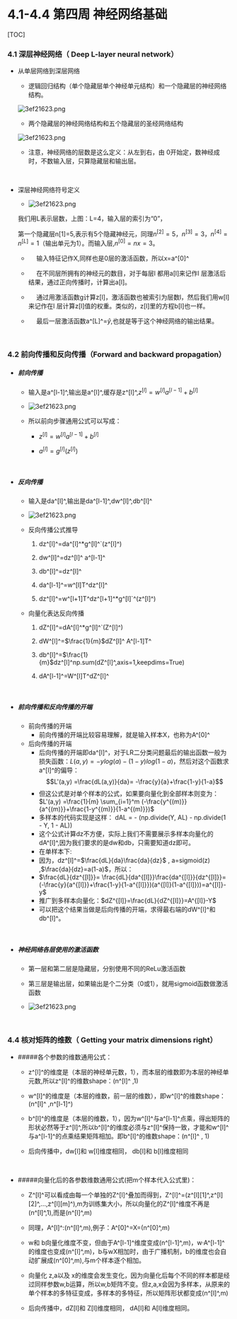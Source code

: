 # 4.1-4.4 第四周 神经网络基础

[TOC]

### 4.1 深层神经网络（ Deep L-layer neural network）

* 从单层网络到深层网络

	* 逻辑回归结构（单个隐藏层单个神经单元结构）和一个隐藏层的神经网络结构。 

	![3ef21623.png](D:\MyData\神经网络与深度学习\attachments\832f8b07-a3a5-4324-af02-a146fd2fcf73\8b0d3444.png)

   	* 两个隐藏层的神经网络结构和五个隐藏层的圣经网络结构

    ![3ef21623.png](D:\MyData\神经网络与深度学习\attachments\832f8b07-a3a5-4324-af02-a146fd2fcf73\8f55537a.png)

   	* 注意，神经网络的层数是这么定义：从左到右，由 0开始定，数神经成时，不数输入层，只算隐藏层和输出层。

<br>



* 深层神经网络符号定义

   * ![3ef21623.png](D:\MyData\神经网络与深度学习\attachments\832f8b07-a3a5-4324-af02-a146fd2fcf73\df9495f2.png)

	我们用L表示层数，上图：L=4，输入层的索引为“0”，

  	第一个隐藏层n[1]=5,表示有5个隐藏神经元，同理$n^{[2]}=5，n^{[3]}=3，n^{[4]}= n^{[L]}=1$（输出单元为1）。而输入层,$n^{[0]}=nx=3。$

    * &emsp; 输入特征记作X,同样也是0层的激活函数，所以x=a^[0]^

    * &emsp; 在不同层所拥有的神经元的数目，对于每层l 都用a[l]来记作l 层激活后结果，通过正向传播时，计算出a[l]。

    * &emsp; 通过用激活函数g计算z[l]，激活函数也被索引为层数l，然后我们用w[l]来记作在l 层计算z[l]值的权重。类似的，z[l]里的方程b[l]也一样。

    * &emsp; 最后一层激活函数a^[L]^=$\hat{y}$,也就是等于这个神经网络的输出结果。

   

<br>





### 4.2 前向传播和反向传播（Forward and backward propagation）

* ##### 前向传播

	* 输入是a^[l-1]^,输出是a^[l]^,缓存是z^[l]^,$z^{[l]}=w^{[l]}a^{[l-1]}+b^{[l]}$

	* ![3ef21623.png](D:\MyData\神经网络与深度学习\attachments\832f8b07-a3a5-4324-af02-a146fd2fcf73\9009bb57.png)

	* 所以前向步骤通用公式可以写成：

		* $z^{[l]}=w^{[l]}a^{[l-1]}+b^{[l]}$

		* $a^{[l]}=g^{[l]}(z^{[l]})$

<br>

* ##### 反向传播

	* 输入是da^[l]^,输出是da^[l-1]^,dw^[l]^,db^[l]^

	* ![3ef21623.png](D:\MyData\神经网络与深度学习\attachments\832f8b07-a3a5-4324-af02-a146fd2fcf73\75372bd5.png)

	* 反向传播公式推导

		1.  dz^[l]^=da^[l]^*g^[l]^`(z^[l]^)

		2.  dw^[l]^=dz^[l]^ a^[l-1]^

		3.  db^[l]^=dz^[l]^

		4.  da^[l-1]^=w^[l]T^dz^[l]^

		5.  dz^[l]^=w^[l+1]T^dz^[l+1]^*g^[l]`^(z^[l]^)

	* 向量化表达反向传播

		1. dZ^[l]^=dA^[l]^*g^[l]^`(Z^[l]^)

		2. dW^[l]^=$\frac{1}{m}$dZ^[l]^ A^[l-1]T^

		3. db^[l]^=$\frac{1}{m}$dz^[l]^np.sum(dZ^[l]^,axis=1,keepdims=True)

		4. dA^[l-1]^=W^[l]T^dZ^[l]^
<br>

* ##### 前向传播和反向传播的开端
	* 前向传播的开端
		* 前向传播的开端比较容易理解，就是输入样本X，也称为A^[0]^
	* 后向传播的开端
		* 后向传播的开端即da^[l]^，对于LR二分类问题最后的输出函数一般为损失函数：$L(a,y) = -ylog(a) - (1-y)log(1 -a)$，然后对这个函数求a^[l]^的偏导：
		$$L'(a,y) =\frac{dL(a,y)}{da}= -\frac{y}{a}+\frac{1-y}{1-a}$$
        * 但这公式是对单个样本的公式，如果要向量化到全部样本则变为：$L'(a,y) =\frac{1}{m} \sum_{i=1}^m (-\frac{y^{(m)}}{a^{(m)}}+\frac{1-y^{(m)}}{1-a^{(m)}})$
        * 多样本的代码实现是这样： dAL = - (np.divide(Y, AL) - np.divide(1 - Y, 1 - AL))
        * 这个公式计算dz不方便，实际上我们不需要展示多样本向量化的dA^[l]^,因为我们要求的是dw和db，只需要知道dz即可。
        * 在单样本下:
        * 因为，dz^[l]^=$\frac{dL}{da}\frac{da}{dz}$ , a=sigmoid(z) ,$\frac{da}{dz}=a(1-a)$，所以： 
        * $\frac{dL}{dz^{[l]}}= \frac{dL}{da^{[l]}}\frac{da^{[l]}}{dz^{[l]}}=(-\frac{y}{a^{[l]}}+\frac{1-y}{1-a^{[l]}})(a^{[l]}(1-a^{[l]}))=a^{[l]}-y$
        * 推广到多样本向量化：$dZ^{[l]}=\frac{dL}{dZ^{[l]}}=A^{[l]}-Y$
        * 可以把这个结果当做是后向传播的开端，求得最右端的dW^[l]^和db^[l]^。
<br>

* ##### 神经网络各层使用的激活函数
    * 第一层和第二层是隐藏层，分别使用不同的ReLu激活函数

    * 第三层是输出层，如果输出是个二分类（0或1），就用sigmoid函数做激活函数
	* ![3ef21623.png](D:\MyData\神经网络与深度学习\attachments\\832f8b07-a3a5-4324-af02-a146fd2fcf73\48987b62.png)



<br>



### 4.4 核对矩阵的维数（ Getting your matrix dimensions right）

* #####各个参数的维数通用公式：

	* z^[l]^的维度是（本层的神经单元数，1），而本层的维数即为本层的神经单元数,所以z^[l]^的维数shape：(n^[l]^ ,1)

	* w^[l]^的维度是（本层的维数，前一层的维数），即w^[l]^的维数shape：(n^[l]^ ,n^[l-1]^)

	* b^[l]^的维度是（本层的维数，1），因为w^[l]^与a^[l-1]^点乘，得出矩阵的形状必然等于z^[l]^,所以b^[l]^的维度必须与z^[l]^保持一致，才能和w^[l]^与a^[l-1]^的点乘结果矩阵相加。即b^[l]^的维数shape：(n^[l]^ , 1)

	* 后向传播中，dw[l]和 w[l]维度相同， db[l]和 b[l]维度相同

<br>



* #####向量化后的各参数维数通用公式(把m个样本代入公式里)：

	* Z^[l]^可以看成由每一个单独的Z^[l]^叠加而得到，Z^[l]^=(z^[l][1]^,z^[l][2]^,...,z^[l][m]^),m为训练集大小，所以向量化的Z^[l]^维度不再是(n^[l]^,1),而是(n^[l]^,m)

	* 同理，A^[l]^:(n^[l]^,m),例子：A^[0]^=X=(n^[0]^,m)

	* w和 b向量化维度不变，但由于A^[l-1]^维度变成(n^[l-1]^,m)，w·A^[l-1]^的维度也变成(n^[l]^,m)，b与wX相加时，由于广播机制，b的维度也会自动扩展成(n^[0]^,m),与m个样本逐个相加。

	* 向量化 z,a以及 x的维度会发生变化，因为向量化后每个不同的样本都是经过同样参数w,b运算，所以w,b矩阵不变。但z,a,x会因为多样本，从原来的单个样本的多特征变成，多样本的多特征，所以矩阵形状都变成(n^[l]^,m)

	* 后向传播中，dZ[l]和 Z[l]维度相同， dA[l]和 A[l]维度相同。





<!--stackedit_data:
eyJoaXN0b3J5IjpbMTYyMjk4NzAzXX0=
-->